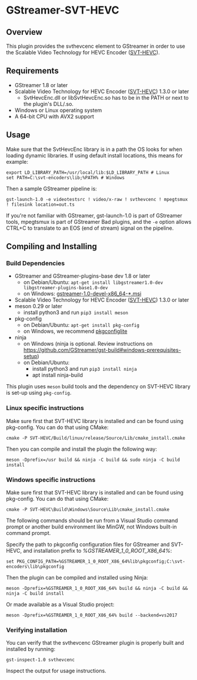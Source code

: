 # GStreamer-SVT-HEVC
## Overview
This plugin provides the svthevcenc element to GStreamer in order to use the Scalable Video Technology for HEVC Encoder ([SVT-HEVC](https://github.com/intel/SVT-HEVC)). 

## Requirements
  * GStreamer 1.8 or later
  * Scalable Video Technology for HEVC Encoder ([SVT-HEVC](https://github.com/intel/SVT-HEVC)) 1.3.0 or later
	  * SvtHevcEnc.dll or libSvtHevcEnc.so has to be in the PATH or next to the plugin's DLL/.so.
  * Windows or Linux operating system
  * A 64-bit CPU with AVX2 support

## Usage
Make sure that the SvtHevcEnc library is in a path the OS looks for when loading dynamic libraries. If using default install locations, this means for example:

	export LD_LIBRARY_PATH=/usr/local/lib:$LD_LIBRARY_PATH # Linux
	set PATH=C:\svt-encoders\lib;%PATH% # Windows

Then a sample GStreamer pipeline is:

    gst-launch-1.0 -e videotestsrc ! video/x-raw ! svthevcenc ! mpegtsmux ! filesink location=out.ts

If you're not familiar with GStreamer, gst-launch-1.0 is part of GStreamer tools, mpegtsmux is part of GStreamer Bad plugins, and the `-e` option allows CTRL+C to translate to an EOS (end of stream) signal on the pipeline.

## Compiling and Installing
### Build Dependencies
  * GStreamer and GStreamer-plugins-base dev 1.8 or later
	  * on Debian/Ubuntu: `apt-get install libgstreamer1.0-dev libgstreamer-plugins-base1.0-dev`
	  * on Windows: [gstreamer-1.0-devel-x86_64-*.msi](https://gstreamer.freedesktop.org/data/pkg/windows/)
  * Scalable Video Technology for HEVC Encoder ([SVT-HEVC](https://github.com/intel/SVT-HEVC)) 1.3.0 or later
  * meson 0.29 or later
	  * install python3 and run `pip3 install meson`
  * pkg-config
	  * on Debian/Ubuntu: `apt-get install pkg-config`
	  * on Windows, we recommend [pkgconfiglite](https://sourceforge.net/projects/pkgconfiglite/)
  * ninja
	  * on Windows (ninja is optional.  Review instructions on https://github.com/GStreamer/gst-build#windows-prerequisites-setup)
	  * on Debian/Ubuntu: 
	    * install python3 and run `pip3 install ninja`
	    * apt install ninja-build

This plugin uses `meson` build tools and the dependency on SVT-HEVC library is set-up using `pkg-config`. 

### Linux specific instructions
Make sure first that SVT-HEVC library is installed and can be found using pkg-config. You can do that using CMake:

	cmake -P SVT-HEVC/Build/linux/release/Source/Lib/cmake_install.cmake

Then you can compile and install the plugin the following way:

    meson -Dprefix=/usr build && ninja -C build && sudo ninja -C build install

### Windows specific instructions
Make sure first that SVT-HEVC library is installed and can be found using pkg-config. You can do that using CMake:

	cmake -P SVT-HEVC\Build\Windows\Source\Lib\cmake_install.cmake

The following commands should be run from a Visual Studio command prompt or another build environment like MinGW, not Windows built-in command prompt.

Specify the path to pkgconfig configuration files for GStreamer and SVT-HEVC, and installation prefix to _%GSTREAMER_1_0_ROOT_X86_64%_:

    set PKG_CONFIG_PATH=%GSTREAMER_1_0_ROOT_X86_64%lib\pkgconfig;C:\svt-encoders\lib\pkgconfig

Then the plugin can be compiled and installed using Ninja:

	meson -Dprefix=%GSTREAMER_1_0_ROOT_X86_64% build && ninja -C build && ninja -C build install

Or made available as a Visual Studio project:

	meson -Dprefix=%GSTREAMER_1_0_ROOT_X86_64% build --backend=vs2017

### Verifying installation

You can verify that the svthevcenc GStreamer plugin is properly built and installed by running:

```
gst-inspect-1.0 svthevcenc
```

Inspect the output for usage instructions.